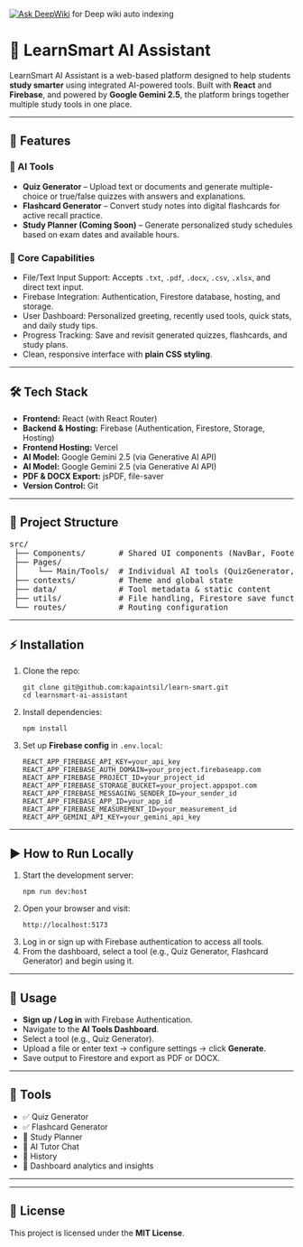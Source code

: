 
[![Ask DeepWiki](https://deepwiki.com/badge.svg)](https://deepwiki.com/kapaintsil/learn-smart) for Deep wiki auto indexing

<h1>📘 LearnSmart AI Assistant</h1>

<p>
  LearnSmart AI Assistant is a web-based platform designed to help students 
  <strong>study smarter</strong> using integrated AI-powered tools. 
  Built with <strong>React</strong> and <strong>Firebase</strong>, 
  and powered by <strong>Google Gemini 2.5</strong>, 
  the platform brings together multiple study tools in one place.
</p>

<hr>

<h2>🚀 Features</h2>

<h3>🔹 AI Tools</h3>
<ul>
  <li><strong>Quiz Generator</strong> – Upload text or documents and generate multiple-choice or true/false quizzes with answers and explanations.</li>
  <li><strong>Flashcard Generator</strong> – Convert study notes into digital flashcards for active recall practice.</li>
  <li><strong>Study Planner (Coming Soon)</strong> – Generate personalized study schedules based on exam dates and available hours.</li>
</ul>

<h3>🔹 Core Capabilities</h3>
<ul>
  <li>File/Text Input Support: Accepts <code>.txt</code>, <code>.pdf</code>, <code>.docx</code>, <code>.csv</code>, <code>.xlsx</code>, and direct text input.</li>
  <li>Firebase Integration: Authentication, Firestore database, hosting, and storage.</li>
  <li>User Dashboard: Personalized greeting, recently used tools, quick stats, and daily study tips.</li>
  <li>Progress Tracking: Save and revisit generated quizzes, flashcards, and study plans.</li>
  <li>Clean, responsive interface with <strong>plain CSS styling</strong>.</li>
</ul>

<hr>

<h2>🛠️ Tech Stack</h2>
<ul>
  <li><strong>Frontend:</strong> React (with React Router)</li>
  <li><strong>Backend & Hosting:</strong> Firebase (Authentication, Firestore, Storage, Hosting)</li>
  <li><strong>Frontend Hosting:</strong> Vercel</li>
  <li><strong>AI Model:</strong> Google Gemini 2.5 (via Generative AI API)</li>
  <li><strong>AI Model:</strong> Google Gemini 2.5 (via Generative AI API)</li>
  <li><strong>PDF & DOCX Export:</strong> jsPDF, file-saver</li>
  <li><strong>Version Control:</strong> Git</li>
</ul>

<hr>

<h2>📂 Project Structure</h2>

<pre>
src/
 ├── Components/       # Shared UI components (NavBar, Footer, Sidebar, etc.)
 ├── Pages/
 │    └── Main/Tools/  # Individual AI tools (QuizGenerator, FlashcardGenerator, etc.)
 ├── contexts/         # Theme and global state
 ├── data/             # Tool metadata & static content
 ├── utils/            # File handling, Firestore save functions
 └── routes/           # Routing configuration
</pre>

<hr>

<h2>⚡ Installation</h2>

<ol>
  <li>Clone the repo:
    <pre><code>git clone git@github.com:kapaintsil/learn-smart.git
cd learnsmart-ai-assistant</code></pre>
  </li>
  <li>Install dependencies:
    <pre><code>npm install</code></pre>
  </li>
  <li>Set up <strong>Firebase config</strong> in <code>.env.local</code>:
    <pre><code>REACT_APP_FIREBASE_API_KEY=your_api_key
REACT_APP_FIREBASE_AUTH_DOMAIN=your_project.firebaseapp.com
REACT_APP_FIREBASE_PROJECT_ID=your_project_id
REACT_APP_FIREBASE_STORAGE_BUCKET=your_project.appspot.com
REACT_APP_FIREBASE_MESSAGING_SENDER_ID=your_sender_id
REACT_APP_FIREBASE_APP_ID=your_app_id
REACT_APP_FIREBASE_MEASUREMENT_ID=your_measurement_id
REACT_APP_GEMINI_API_KEY=your_gemini_api_key</code></pre>
  </li>
</ol>

<hr>

<h2>▶️ How to Run Locally</h2>

<ol>
  <li>Start the development server:
    <pre><code>npm run dev:host</code></pre>
  </li>
  <li>Open your browser and visit:
    <pre><code>http://localhost:5173</code></pre>
  </li>
  <li>Log in or sign up with Firebase authentication to access all tools.</li>
  <li>From the dashboard, select a tool (e.g., Quiz Generator, Flashcard Generator) and begin using it.</li>
</ol>

<hr>

<h2>🎯 Usage</h2>

<ul>
  <li><strong>Sign up / Log in</strong> with Firebase Authentication.</li>
  <li>Navigate to the <strong>AI Tools Dashboard</strong>.</li>
  <li>Select a tool (e.g., Quiz Generator).</li>
  <li>Upload a file or enter text → configure settings → click <strong>Generate</strong>.</li>
  <li>Save output to Firestore and export as PDF or DOCX.</li>
</ul>

<hr>

<h2>📌 Tools</h2>
<ul>
  <li>✅ Quiz Generator</li>
  <li>✅ Flashcard Generator</li>
  <li>🔄 Study Planner</li>
  <li>🔄 AI Tutor Chat</li>
  <li>🔄 History</li>
  <li>🔄 Dashboard analytics and insights</li>
</ul>

<hr>


<hr>

<h2>📄 License</h2>
<p>
  This project is licensed under the <strong>MIT License</strong>.
</p>

